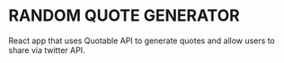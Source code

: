# RANDOM QUOTE GENERATOR

React app that uses Quotable API to generate quotes and allow users to share via twitter API.

